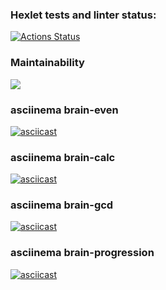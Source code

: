 ### Hexlet tests and linter status:
[![Actions Status](https://github.com/OlegKarush/python-project-49/workflows/hexlet-check/badge.svg)](https://github.com/OlegKarush/python-project-49/actions)

### Maintainability
<a href="https://codeclimate.com/github/OlegKarush/python-project-49/maintainability"><img src="https://api.codeclimate.com/v1/badges/7fe17029a88072af372a/maintainability" /></a>

### asciinema brain-even
[![asciicast](https://asciinema.org/a/DTP4YOwu3M0ah9jbZUVQ3WgYT.svg)](https://asciinema.org/a/DTP4YOwu3M0ah9jbZUVQ3WgYT)

### asciinema brain-calc
[![asciicast](https://asciinema.org/a/nHa8inAe3wlSmRp0yubtpMJnZ.svg)](https://asciinema.org/a/nHa8inAe3wlSmRp0yubtpMJnZ)

### asciinema brain-gcd
[![asciicast](https://asciinema.org/a/Bzn2sP6zL2aZxDhzQ5sVmHyUv.svg)](https://asciinema.org/a/Bzn2sP6zL2aZxDhzQ5sVmHyUv)

### asciinema brain-progression
[![asciicast](https://asciinema.org/a/hdbcQS4G2sKqU7axjuZiMivM9.svg)](https://asciinema.org/a/hdbcQS4G2sKqU7axjuZiMivM9)